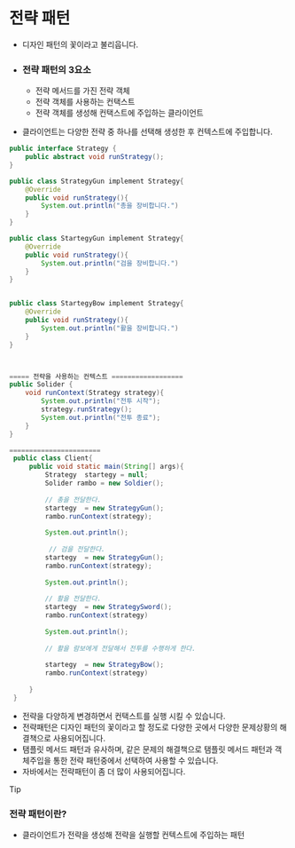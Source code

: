 # 전략 패턴

- 디자인 패턴의 꽃이라고 불리웁니다.

- ### 전략 패턴의 3요소

  - 전략 메서드를 가진 전략 객체
  - 전략 객체를 사용하는 컨택스트
  - 전략 객체를 생성해 컨택스트에 주입하는 클라이언트

  

- 클라이언트는 다양한 전략 중 하나를 선택해 생성한 후 컨텍스트에 주입합니다.



``` java
public interface Strategy {
    public abstract void runStrategy();
}
```



``` java
public class StrategyGun implement Strategy{
    @Override
    public void runStrategy(){
		System.out.println("총을 장비합니다.")
    }
}

public class StartegyGun implement Strategy{
    @Override
    public void runStrategy(){
        System.out.println("검을 장비합니다.")
    }
}


public class StartegyBow implement Strategy{
    @Override
    public void runStrategy(){
        System.out.println("활을 장비합니다.")
    }
}



===== 전략을 사용하는 컨텍스트 ==================
public Solider {
    void runContext(Strategy strategy){
        System.out.println("전투 시작");
        strategy.runStrategy();
        System.out.println("전투 종료");
    }
}

=======================
 public class Client{
     public void static main(String[] args){
         Strategy  startegy = null;
         Solider rambo = new Soldier();
         
         // 총을 전달한다.
         startegy  = new StrategyGun();
         rambo.runContext(strategy);
         
         System.out.println();
         
          // 검을 전달한다.
         startegy  = new StrategyGun();
         rambo.runContext(strategy);
        
         System.out.println();
         
         // 활을 전달한다.
         startegy  = new StrategySword();
         rambo.runContext(strategy)
             
         System.out.println();
         
         // 활을 람보에게 전달해서 전투를 수행하게 한다.
         
         startegy  = new StrategyBow();
         rambo.runContext(strategy)
         
     }
 }

```

- 전략을 다양하게 변경하면서 컨택스트를 실행 시킬 수 있습니다.
- 전략패턴은 디자인 패턴의 꽃이라고 할 정도로 다양한 곳에서 다양한 문제상황의 해결책으로 사용되어집니다.
- 탬플릿 메서드 패턴과 유사하며, 같은 문제의 해결책으로 탬플릿 메서드 패턴과 객체주입을 통한 전략 패턴중에서 선택하여 사용할 수 있습니다.
- 자바에서는 전략패턴이 좀 더 많이 사용되어집니다.



> [!TIP]
>
> ### 전략 패턴이란?
>
> - 클라이언트가 전략을 생성해 전략을 실행할 컨텍스트에 주입하는 패턴
>
> 

